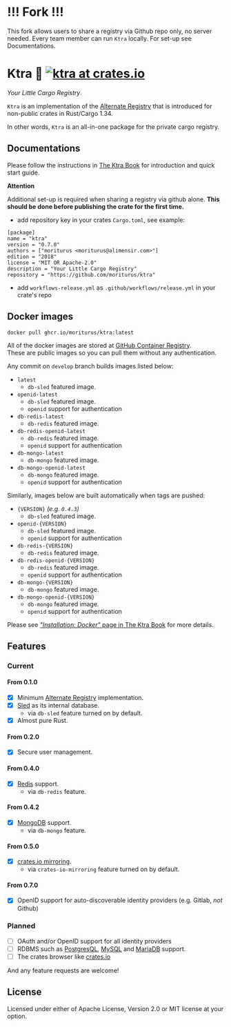 # !!! Fork !!!

This fork allows users to share a registry via Github repo only, no server needed. Every team member can run `Ktra` locally. For set-up see Documentations.

# Ktra 🚚 [![ktra at crates.io](https://img.shields.io/crates/v/ktra.svg)](https://crates.io/crates/ktra)

*Your Little Cargo Registry*.  

`Ktra` is an implementation of the [Alternate Registry](https://doc.rust-lang.org/cargo/reference/registries.html) that is introduced for non-public crates in Rust/Cargo 1.34.

In other words, `Ktra` is an all-in-one package for the private cargo registry.

## Documentations

Please follow the instructions in [The Ktra Book](https://book.ktra.dev) for introduction and quick start guide.
    
**Attention**

Additional set-up is required when sharing a registry via github alone. **This should be done before publishing the crate for the first time.**

- add repository key in your crates `Cargo.toml`, see example:
```
[package]
name = "ktra"
version = "0.7.0"
authors = ["moriturus <moriturus@alimensir.com>"]
edition = "2018"
license = "MIT OR Apache-2.0"
description = "Your Little Cargo Registry"
repository = "https://github.com/moriturus/ktra"
```

- add `workflows-release.yml` as `.github/workflows/release.yml` in your crate's repo

## Docker images

```
docker pull ghcr.io/moriturus/ktra:latest
```

All of the docker images are stored at [GitHub Container Registry](https://docs.github.com/en/free-pro-team@latest/packages/getting-started-with-github-container-registry/about-github-container-registry).  
These are public images so you can pull them without any authentication.


Any commit on `develop` branch builds images listed below:

- `latest`
    - `db-sled` featured image.
- `openid-latest`
    - `db-sled` featured image.
    - `openid` support for authentication
- `db-redis-latest`
    - `db-redis` featured image.
- `db-redis-openid-latest`
    - `db-redis` featured image.
    - `openid` support for authentication
- `db-mongo-latest`
    - `db-mongo` featured image.
- `db-mongo-openid-latest`
    - `db-mongo` featured image.
    - `openid` support for authentication


Similarly, images below are built automatically when tags are pushed:

- `{VERSION}` *(e.g. `0.4.3`)*
    - `db-sled` featured image.
- `openid-{VERSION}`
    - `db-sled` featured image.
    - `openid` support for authentication
- `db-redis-{VERSION}`
    - `db-redis` featured image.
- `db-redis-openid-{VERSION}`
    - `db-redis` featured image.
    - `openid` support for authentication
- `db-mongo-{VERSION}`
    - `db-mongo` featured image.
- `db-mongo-openid-{VERSION}`
    - `db-mongo` featured image.
    - `openid` support for authentication

Please see [*"Installation: Docker"* page in The Ktra Book](https://book.ktra.dev/installation/docker.html) for more details.
## Features

### Current

#### From 0.1.0

- [x] Minimum [Alternate Registry](https://doc.rust-lang.org/cargo/reference/registries.html) implementation.
- [x] [Sled](https://github.com/spacejam/sled) as its internal database.
    - via `db-sled` feature turned on by default.
- [x] Almost pure Rust.

#### From 0.2.0
- [x] Secure user management.

#### From 0.4.0
- [x] [Redis](https://redis.io/) support.
    - via `db-redis` feature.

#### From 0.4.2
- [x] [MongoDB](https://www.mongodb.com/) support.
    - via `db-mongo` feature.

#### From 0.5.0
- [x] [crates.io mirroring](https://github.com/moriturus/ktra/issues/8).
    - via `crates-io-mirroring` feature turned on by default. 

#### From 0.7.0
- [x] OpenID support for auto-discoverable identity providers (e.g. Gitlab, _not_ Github)

### Planned
- [ ] OAuth and/or OpenID support for all identity providers
- [ ] RDBMS such as [PostgresQL](https://www.postgresql.org/), [MySQL](https://www.mysql.com/) and [MariaDB](https://mariadb.org/) support.
- [ ] The crates browser like [crates.io](https://crates.io/)

And any feature requests are welcome!

## License

Licensed under either of Apache License, Version 2.0 or MIT license at your option.
